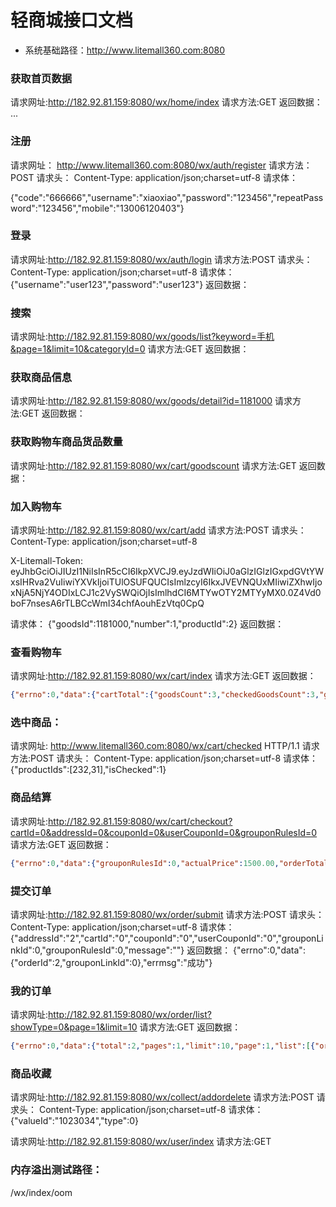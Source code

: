 # 轻商城接口文档
- 系统基础路径：http://www.litemall360.com:8080
### 获取首页数据
请求网址:http://182.92.81.159:8080/wx/home/index
请求方法:GET
返回数据：
...


### 注册
请求网址： http://www.litemall360.com:8080/wx/auth/register
请求方法：POST
请求头：
Content-Type: application/json;charset=utf-8
请求体：

{"code":"666666","username":"xiaoxiao","password":"123456","repeatPassword":"123456","mobile":"13006120403"}



### 登录

请求网址:http://182.92.81.159:8080/wx/auth/login
请求方法:POST
请求头：
Content-Type: application/json;charset=utf-8
请求体：
{"username":"user123","password":"user123"}
返回数据：

### 搜索

请求网址:http://182.92.81.159:8080/wx/goods/list?keyword=手机&page=1&limit=10&categoryId=0
请求方法:GET
返回数据：

### 获取商品信息

请求网址:http://182.92.81.159:8080/wx/goods/detail?id=1181000
请求方法:GET
返回数据：

### 获取购物车商品货品数量

请求网址:http://182.92.81.159:8080/wx/cart/goodscount
请求方法:GET
返回数据：

### 加入购物车

请求网址:http://182.92.81.159:8080/wx/cart/add
请求方法:POST
请求头：
Content-Type: application/json;charset=utf-8

X-Litemall-Token:  eyJhbGciOiJIUzI1NiIsInR5cCI6IkpXVCJ9.eyJzdWIiOiJ0aGlzIGlzIGxpdGVtYWxsIHRva2VuIiwiYXVkIjoiTUlOSUFQUCIsImlzcyI6IkxJVEVNQUxMIiwiZXhwIjoxNjA5NjY4ODIxLCJ1c2VySWQiOjIsImlhdCI6MTYwOTY2MTYyMX0.0Z4Vd0boF7nsesA6rTLBCcWmI34chfAouhEzVtq0CpQ

请求体：
{"goodsId":1181000,"number":1,"productId":2}
返回数据：

### 查看购物车

请求网址:http://182.92.81.159:8080/wx/cart/index
请求方法:GET
返回数据：

```json
{"errno":0,"data":{"cartTotal":{"goodsCount":3,"checkedGoodsCount":3,"goodsAmount":1578.00,"checkedGoodsAmount":1578.00},"cartList":[{"id":5,"userId":1,"goodsId":1110016,"goodsSn":"1110016","goodsName":"天然硅胶宠物除毛按摩刷","productId":150,"price":39.00,"number":2,"specifications":["标准"],"checked":true,"picUrl":"http://yanxuan.nosdn.127.net/3bd73b7279a83d1cbb50c0e45778e6d6.png","addTime":"2020-03-03 22:21:21","updateTime":"2020-03-23 22:43:54","deleted":false},{"id":6,"userId":1,"goodsId":1181000,"goodsSn":"1181000","goodsName":"母亲节礼物-舒适安睡组合","productId":2,"price":1500.00,"number":1,"specifications":["1.5m床垫*1+枕头*2","玛瑙红"],"checked":true,"picUrl":"quality=90&thumbnail=200x200&imageView","addTime":"2020-03-23 22:45:58","updateTime":"2020-03-23 22:45:58","deleted":false}]},"errmsg":"成功"}
```



### 选中商品：

请求网址: http://www.litemall360.com:8080/wx/cart/checked HTTP/1.1
请求方法:POST
请求头：
Content-Type: application/json;charset=utf-8
请求体：{"productIds":[232,31],"isChecked":1}



### 商品结算

请求网址:http://182.92.81.159:8080/wx/cart/checkout?cartId=0&addressId=0&couponId=0&userCouponId=0&grouponRulesId=0
请求方法:GET
返回数据：

```json
{"errno":0,"data":{"grouponRulesId":0,"actualPrice":1500.00,"orderTotalPrice":1500.00,"cartId":0,"userCouponId":0,"couponId":0,"goodsTotalPrice":1500.00,"addressId":0,"grouponPrice":0,"checkedAddress":{"id":0},"couponPrice":0,"availableCouponLength":0,"freightPrice":0,"checkedGoodsList":[{"id":6,"userId":1,"goodsId":1181000,"goodsSn":"1181000","goodsName":"母亲节礼物-舒适安睡组合","productId":2,"price":1500.00,"number":1,"specifications":["1.5m床垫*1+枕头*2","玛瑙红"],"checked":true,"picUrl":"quality=90&thumbnail=200x200&imageView","addTime":"2020-03-23 22:45:58","updateTime":"2020-03-23 22:53:06","deleted":false}]},"errmsg":"成功"}
```



### 提交订单

请求网址:http://182.92.81.159:8080/wx/order/submit
请求方法:POST
请求头：
Content-Type: application/json;charset=utf-8
请求体：
{"addressId":"2","cartId":"0","couponId":"0","userCouponId":"0","grouponLinkId":0,"grouponRulesId":0,"message":""}
返回数据：
{"errno":0,"data":{"orderId":2,"grouponLinkId":0},"errmsg":"成功"}

### 我的订单

请求网址:http://182.92.81.159:8080/wx/order/list?showType=0&page=1&limit=10
请求方法:GET
返回数据：

```json
{"errno":0,"data":{"total":2,"pages":1,"limit":10,"page":1,"list":[{"orderStatusText":"已取消(系统)","aftersaleStatus":0,"isGroupin":false,"orderSn":"20200323326197","actualPrice":1500.00,"goodsList":[{"number":1,"picUrl":"quality=90&thumbnail=200x200&imageView","price":1500.00,"id":2,"goodsName":"母亲节礼物-舒适安睡组合","specifications":["1.5m床垫*1+枕头*2","玛瑙红"]}],"id":2,"handleOption":{"cancel":false,"delete":true,"pay":false,"comment":false,"confirm":false,"refund":false,"rebuy":false,"aftersale":false}},{"orderStatusText":"已取消(系统)","aftersaleStatus":0,"isGroupin":false,"orderSn":"20200303660201","actualPrice":12.90,"goodsList":[{"number":1,"picUrl":"http://yanxuan.nosdn.127.net/c7c74a96eacb29455dbf557b840eaaf5.png","price":4.90,"id":1,"goodsName":"磨砂杆直杆中性笔","specifications":["标准"]}],"id":1,"handleOption":{"cancel":false,"delete":true,"pay":false,"comment":false,"confirm":false,"refund":false,"rebuy":false,"aftersale":false}}]},"errmsg":"成功"}
```



### 商品收藏

请求网址:http://182.92.81.159:8080/wx/collect/addordelete
请求方法:POST
请求头：
Content-Type: application/json;charset=utf-8
请求体：
{"valueId":"1023034","type":0}


请求网址:http://182.92.81.159:8080/wx/user/index
请求方法:GET



### 内存溢出测试路径：

/wx/index/oom